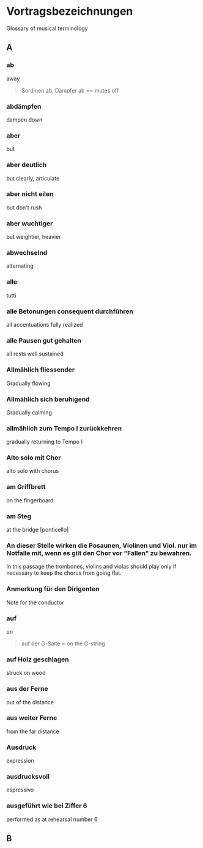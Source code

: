 # Vortragsbezeichnungen
Glossary of musical terminology

## A
### ab
away
>  Sordinen ab, Dämpfer ab == mutes off 
### abdämpfen
dampen down
### aber
but 
### aber deutlich
but clearly, articulate
### aber nicht eilen
but don't rush
### aber wuchtiger
but weightier, heavier
### abwechselnd
alternating 
### alle
tutti
### alle Betonungen consequent durchführen
all accentuations fully realized  
### alle Pausen gut gehalten
all rests well sustained
### Allmählich fliessender
Gradually flowing
### Allmählich sich beruhigend
Gradually calming
### allmählich zum Tempo I zurückkehren
gradually returning to Tempo I
### Alto solo mit Chor
alto solo with chorus
### am Griffbrett
on the fingerboard
### am Steg
at the bridge [ponticello]
### An dieser Stelle wirken die Posaunen, Violinen und Viol. nur im Notfalle mit, wenn es gilt den Chor vor "Fallen" zu bewahren.
In this passage the trombones, violins and violas should play only if necessary to keep the chorus from going flat. 
### Anmerkung für den Dirigenten
Note for the conductor 
### auf
on 
> auf der G-Saite = on the G-string 
### auf Holz geschlagen
struck on wood 
### aus der Ferne
out of the distance
### aus weiter Ferne
from the far distance 
### Ausdruck
expression 
### ausdrucksvoll
espressivo 
### ausgeführt wie bei Ziffer 6
performed as at rehearsal number 6 

## B
